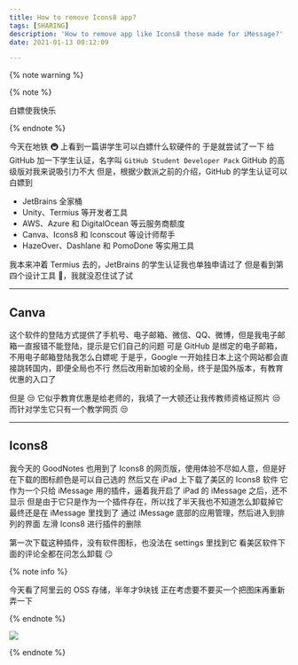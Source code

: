 ```yaml
---
title: How to remove Icons8 app?
tags: [SHARING]
description: 'How to remove app like Icons8 those made for iMessage?'
date: 2021-01-13 00:12:09

---
```


{% note warning %}

{% note %}

白嫖使我快乐

{% endnote %}

今天在地铁 🚇 上看到一篇讲学生可以白嫖什么软硬件的
于是就尝试了一下
给 GitHub 加一下学生认证，名字叫 `GitHub Student Developer Pack`
GitHub 的高级版对我来说吸引力不大
但是，根据少数派之前的介绍，GitHub 的学生认证可以白嫖到
* JetBrains 全家桶
* Unity、Termius 等开发者工具
* AWS、Azure 和 DigitalOcean 等云服务商额度
* Canva、Icons8 和 Iconscout 等设计师帮手
* HazeOver、Dashlane 和 PomoDone 等实用工具

我本来冲着 Termius 去的，JetBrains 的学生认证我也单独申请过了
但是看到第四个设计工具 🔧，我就没忍住试了试

---

## Canva

这个软件的登陆方式提供了手机号、电子邮箱、微信、QQ、微博，但是我电子邮箱一直报错不能登陆，提示是它们自己的问题
可是 GitHub 是绑定的电子邮箱，不用电子邮箱登陆我怎么白嫖呢
于是乎，Google
一开始挂日本上这个网站都会直接跳转国内，即便全局也不行
然后改用新加坡的全局，终于是国外版本，有教育优惠的入口了

但是 😒
它似乎教育优惠是给老师的，我填了一大顿还让我传教师资格证照片 😒
而针对学生它只有一个教学网页 😒

---

## Icons8

我今天的 GoodNotes 也用到了 Icons8 的网页版，使用体验不尽如人意，但是好在下载的图标颜色是可以自己选的
然后又在 iPad 上下载了美区的 Icons8 软件
它作为一个只给 iMessage 用的插件，逼着我开启了 iPad 的 iMessage 之后，还不显示
但是由于它只是作为一个插件存在，所以找了半天我也不知道怎么卸载掉它
最终还是在 iMessage 里找到了
通过 iMessage 底部的应用管理，然后进入到排列的界面
左滑 Icons8 进行插件的删除

第一次下载这种插件，没有软件图标，也没法在 settings 里找到它
看美区软件下面的评论全都在问怎么卸载 😏

{% note info %}

今天看了阿里云的 OSS 存储，半年才9块钱
正在考虑要不要买一个把图床再重新弄一下

{% endnote %}

![](https://i.loli.net/2021/01/13/7pFqI4jlTEh68WX.png)

{% endnote %}
